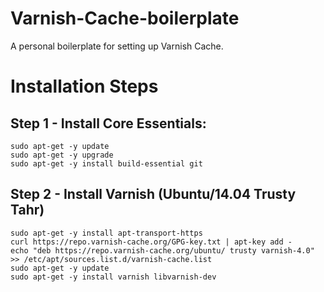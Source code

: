 Varnish-Cache-boilerplate
=====================
A personal boilerplate for setting up Varnish Cache.

# Installation Steps

Step 1 - Install Core Essentials:  
--------------------
    sudo apt-get -y update
    sudo apt-get -y upgrade
    sudo apt-get -y install build-essential git  

Step 2 - Install Varnish (Ubuntu/14.04 Trusty Tahr)
---------------------------------------
    sudo apt-get -y install apt-transport-https
    curl https://repo.varnish-cache.org/GPG-key.txt | apt-key add -
    echo "deb https://repo.varnish-cache.org/ubuntu/ trusty varnish-4.0" >> /etc/apt/sources.list.d/varnish-cache.list
    sudo apt-get -y update
    sudo apt-get -y install varnish libvarnish-dev



